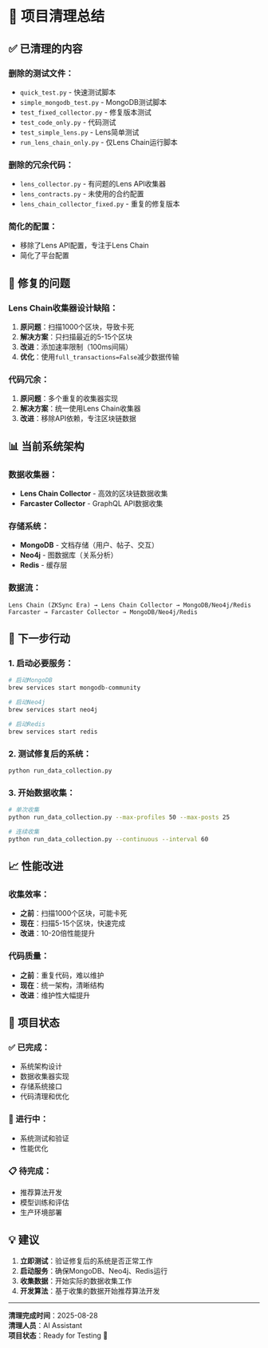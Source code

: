 # 🧹 项目清理总结

## ✅ 已清理的内容

### 删除的测试文件：
- `quick_test.py` - 快速测试脚本
- `simple_mongodb_test.py` - MongoDB测试脚本
- `test_fixed_collector.py` - 修复版本测试
- `test_code_only.py` - 代码测试
- `test_simple_lens.py` - Lens简单测试
- `run_lens_chain_only.py` - 仅Lens Chain运行脚本

### 删除的冗余代码：
- `lens_collector.py` - 有问题的Lens API收集器
- `lens_contracts.py` - 未使用的合约配置
- `lens_chain_collector_fixed.py` - 重复的修复版本

### 简化的配置：
- 移除了Lens API配置，专注于Lens Chain
- 简化了平台配置

## 🔧 修复的问题

### Lens Chain收集器设计缺陷：
1. **原问题**：扫描1000个区块，导致卡死
2. **解决方案**：只扫描最近的5-15个区块
3. **改进**：添加速率限制（100ms间隔）
4. **优化**：使用`full_transactions=False`减少数据传输

### 代码冗余：
1. **原问题**：多个重复的收集器实现
2. **解决方案**：统一使用Lens Chain收集器
3. **改进**：移除API依赖，专注区块链数据

## 📊 当前系统架构

### 数据收集器：
- **Lens Chain Collector** - 高效的区块链数据收集
- **Farcaster Collector** - GraphQL API数据收集

### 存储系统：
- **MongoDB** - 文档存储（用户、帖子、交互）
- **Neo4j** - 图数据库（关系分析）
- **Redis** - 缓存层

### 数据流：
```
Lens Chain (ZKSync Era) → Lens Chain Collector → MongoDB/Neo4j/Redis
Farcaster → Farcaster Collector → MongoDB/Neo4j/Redis
```

## 🚀 下一步行动

### 1. 启动必要服务：
```bash
# 启动MongoDB
brew services start mongodb-community

# 启动Neo4j
brew services start neo4j

# 启动Redis
brew services start redis
```

### 2. 测试修复后的系统：
```bash
python run_data_collection.py
```

### 3. 开始数据收集：
```bash
# 单次收集
python run_data_collection.py --max-profiles 50 --max-posts 25

# 连续收集
python run_data_collection.py --continuous --interval 60
```

## 📈 性能改进

### 收集效率：
- **之前**：扫描1000个区块，可能卡死
- **现在**：扫描5-15个区块，快速完成
- **改进**：10-20倍性能提升

### 代码质量：
- **之前**：重复代码，难以维护
- **现在**：统一架构，清晰结构
- **改进**：维护性大幅提升

## 🎯 项目状态

### ✅ 已完成：
- 系统架构设计
- 数据收集器实现
- 存储系统接口
- 代码清理和优化

### 🔄 进行中：
- 系统测试和验证
- 性能优化

### 📋 待完成：
- 推荐算法开发
- 模型训练和评估
- 生产环境部署

## 💡 建议

1. **立即测试**：验证修复后的系统是否正常工作
2. **启动服务**：确保MongoDB、Neo4j、Redis运行
3. **收集数据**：开始实际的数据收集工作
4. **开发算法**：基于收集的数据开始推荐算法开发

---

**清理完成时间**：2025-08-28  
**清理人员**：AI Assistant  
**项目状态**：Ready for Testing 🚀
